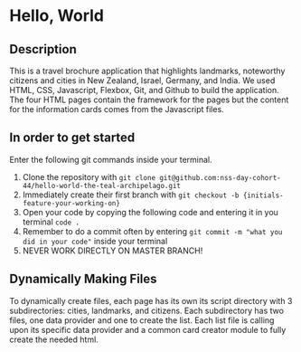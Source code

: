# Hello, World

## Description

This is a travel brochure application that highlights landmarks, noteworthy citizens and cities in New Zealand, Israel, Germany, and India. We used HTML, CSS, Javascript, Flexbox, Git, and Github to build the application. The four HTML pages contain the framework for the pages but the content for the information cards comes from the Javascript files.

## In order to get started
Enter the following git commands inside your terminal.
1. Clone the repository with `git clone git@github.com:nss-day-cohort-44/hello-world-the-teal-archipelago.git`
2. Immediately create their first branch with `git checkout -b {initials-feature-your-working-on}`
3. Open your code by copying the following code and entering it in you terminal `code .`
4. Remember to do a commit often by entering `git commit -m "what you did in your code"` inside your terminal 
5. NEVER WORK DIRECTLY ON MASTER BRANCH!

## Dynamically Making Files
To dynamically create files, each page has its own its script directory with 3 subdirectories: cities, landmarks, and citizens. Each subdirectory has two files, one data provider and one to create the list. Each list file is calling upon its specific data provider and a common card creator module to fully create the needed html. 
